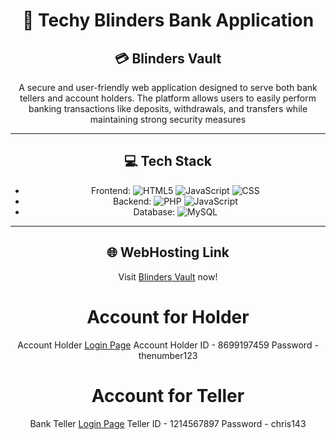 <div align="center">

# 🤫 Techy Blinders Bank Application  
## 💳 Blinders Vault

A secure and user-friendly web application designed to serve both bank tellers and account holders. The platform allows users to easily perform banking transactions like deposits, withdrawals, and transfers while maintaining strong security measures

---

## 💻 Tech Stack
- Frontend: ![HTML5](https://img.shields.io/badge/html5-%23E34F26.svg?style=flat&logo=html5&logoColor=white) 
![JavaScript](https://img.shields.io/badge/javascript-%23323330.svg?style=flat&logo=javascript&logoColor=%23F7DF1E) 
![CSS](https://img.shields.io/badge/CSS-239120?&style=for-the-badge&logo=css3&logoColor=white)
- Backend: ![PHP](https://img.shields.io/badge/php-%23777BB4.svg?style=flat&logo=php&logoColor=white) 
![JavaScript](https://img.shields.io/badge/javascript-%23323330.svg?style=flat&logo=javascript&logoColor=%23F7DF1E) 
- Database: ![MySQL](https://img.shields.io/badge/mysql-4479A1.svg?style=flat&logo=mysql&logoColor=white)

---

## 🌐 WebHosting Link

Visit [Blinders Vault](https://blindvault.site/) now!

# Account for Holder #
Account Holder [Login Page](https://blindvault.site/account_holder/login_page_index.html)
Account Holder ID - 8699197459
Password - thenumber123

# Account for Teller #
Bank Teller [Login Page](https://blindvault.site/bank_teller/login_page.html)
Teller ID - 1214567897
Password - chris143
</div>